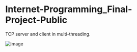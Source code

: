 # Internet-Programming_Final-Project-Public
TCP server and client in multi-threading.

![image](https://user-images.githubusercontent.com/93092541/196515796-681c5fd6-70b0-4041-b0b5-48d789d50415.png)
